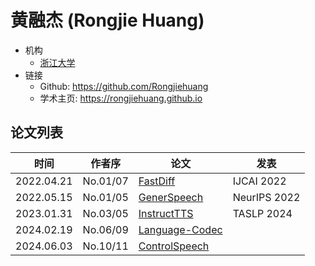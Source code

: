 # 黄融杰 (Rongjie Huang)

- 机构
  - [浙江大学](../Institutions/CHN-ZJU_浙江大学.md)
- 链接
  - Github: https://github.com/Rongjiehuang
  - 学术主页: https://rongjiehuang.github.io

## 论文列表

| 时间 | 作者序 | 论文 | 发表 |
|:-:|:-:|---|---|
| 2022.04.21 | No.01/07 | [FastDiff](../Models/Diffusion/2022.04.21_FastDiff.md) | IJCAI 2022
| 2022.05.15 | No.01/05 | [GenerSpeech](../Models/TTS2_Acoustic/2022.05.15_GenerSpeech.md) | NeurIPS 2022
| 2023.01.31 | No.03/05 | [InstructTTS](../Models/Prompt/2023.01.31_InstructTTS.md) | TASLP 2024
| 2024.02.19 | No.06/09 | [Language-Codec](../Models/Speech_Neural_Codec/2024.02.19_Language-Codec.md) |
| 2024.06.03 | No.10/11 | [ControlSpeech](../Models/Speech_LLM/2024.06.03_ControlSpeech.md) |